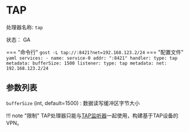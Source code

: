 # TAP

处理器名称: `tap`

状态： GA

=== "命令行"
    ```
	gost -L tap://:8421?net=192.168.123.2/24
	```
=== "配置文件"
    ```yaml
	services:
	- name: service-0
	  addr: ":8421"
	  handler:
		type: tap
		metadata:
		  bufferSize: 1500
	  listener:
		type: tap
		metadata:
		  net: 192.168.123.2/24
	```

## 参数列表

`bufferSize` (int, default=1500)
:   数据读写缓冲区字节大小 

!!! note "限制"
    TAP处理器只能与[TAP监听器](/reference/listeners/tap/)一起使用，构建基于TAP设备的VPN。